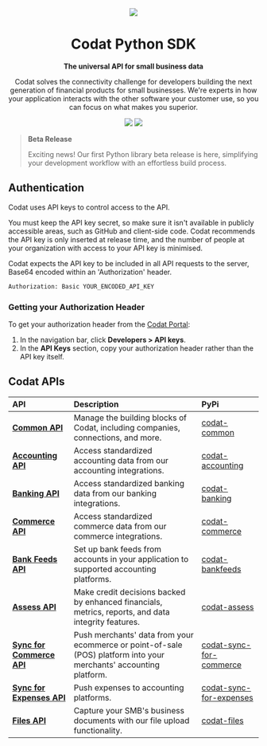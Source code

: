 <div align="center">
        <source srcset="https://user-images.githubusercontent.com/6267663/221800355-0995e4ad-a386-4943-a4c2-e620341a5155.svg" media="(prefers-color-scheme: dark)">
        <img src="https://user-images.githubusercontent.com/6267663/221800359-b7f7776c-a44f-4384-8dd0-d9f7d5caef7d.svg">
   <h1>Codat Python SDK</h1>
   <p><strong>The universal API for small business data</strong></p>
   <p>Codat solves the connectivity challenge for developers building the next generation of financial products for small businesses. We're experts in how your application interacts with the other software your customer use, so you can focus on what makes you superior.</p>
  <a href="https://docs.codat.io/using-the-api/overview"><img src="https://img.shields.io/static/v1?label=Docs&message=API Ref&color=4c2cec&style=for-the-badge" /></a>
  <a href="https://opensource.org/licenses/MIT"><img src="https://img.shields.io/badge/License-MIT-blue.svg?style=for-the-badge" /></a>
</div>

> **Beta Release**
> 
> Exciting news! Our first Python library beta release is here, simplifying your development workflow with an effortless build process.

## Authentication

Codat uses API keys to control access to the API.

You must keep the API key secret, so make sure it isn't available in publicly accessible areas, such as GitHub and client-side code. Codat recommends the API key is only inserted at release time, and the number of people at your organization with access to your API key is minimised.

Codat expects the API key to be included in all API requests to the server, Base64 encoded within an 'Authorization' header.

```bash
Authorization: Basic YOUR_ENCODED_API_KEY
```

### Getting your Authorization Header

To get your authorization header from the [Codat Portal](https://signup.codat.io/):

1. In the navigation bar, click **Developers > API keys**.
2. In the **API Keys** section, copy your authorization header rather than the API key itself.

## Codat APIs

| API | Description | PyPi |
| :- | :- | :- |
| **[Common API](https://github.com/codatio/client-sdk-python/tree/main/common)** | Manage the building blocks of Codat, including companies, connections, and more. | [codat-common](https://pypi.org/project/codat-common/) |
| **[Accounting API](https://github.com/codatio/client-sdk-python/tree/main/accounting)** | Access standardized accounting data from our accounting integrations. | [codat-accounting](https://pypi.org/project/codat-accounting/) |
| **[Banking API](https://github.com/codatio/client-sdk-python/tree/main/banking)** | Access standardized banking data from our banking integrations. | [codat-banking](https://pypi.org/project/codat-banking/) |
| **[Commerce API](https://github.com/codatio/client-sdk-python/tree/main/commerce)** | Access standardized commerce data from our commerce integrations. | [codat-commerce](https://pypi.org/project/codat-commerce/) |
| **[Bank Feeds API](https://github.com/codatio/client-sdk-python/tree/main/bankfeeds)** | Set up bank feeds from accounts in your application to supported accounting platforms. | [codat-bankfeeds](https://pypi.org/project/codat-bankfeeds/) |
| **[Assess API](https://github.com/codatio/client-sdk-python/tree/main/assess)** | Make credit decisions backed by enhanced financials, metrics, reports, and data integrity features. | [codat-assess](https://pypi.org/project/codat-assess/) |
| **[Sync for Commerce API](https://github.com/codatio/client-sdk-python/tree/main/synccommerce)** | Push merchants' data from your ecommerce or point-of-sale (POS) platform into your merchants' accounting platform. | [codat-sync-for-commerce](https://pypi.org/project/codat-sync-for-commerce/) |
| **[Sync for Expenses API](https://github.com/codatio/client-sdk-python/tree/main/expenses)** | Push expenses to accounting platforms. | [codat-sync-for-expenses](https://pypi.org/project/codat-sync-for-expenses/) |
| **[Files API](https://github.com/codatio/client-sdk-python/tree/main/files)** | Capture your SMB's business documents with our file upload functionality. | [codat-files](https://pypi.org/project/codat-files/) |
